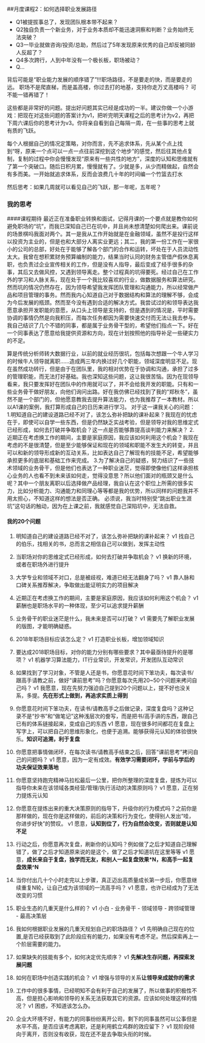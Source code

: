 ##月度课程2：如何选择职业发展路径
- Q1被提拔事总了，发现团队根本带不起来？
- Q2独自负责一个新业务，对于业务本质却不能迅速洞察和判断？业务始终无法突破？
- Q3一毕业就做咨询/投资/总助，然后过了5年发现原来优秀的自己却反被同龄人反超了？
- Q4多次跨行，人到中年没有一个极长板，职场被动？
- Q...


背后可能是“职业能力发展的顺序错了”!!!职场路径，不是要走的快，而是要走的远。
职场不是爬直梯，而是盖高楼，你过去打的地基，支持你走万丈高楼吗？
可不能一错再错了！

这些都是非常好的问题。提出好问题其实已经是成功的一半。建议你做一个小游戏：把现在对这些问题的答案计为v1，把听完明天课程之后的思考计为v2，再把下周六课后你的思考计为v3。你将亲自看到自己每隔一周，在一些事的思考上就有质的飞跃。

每个人根据自己的情况定策略，对你而言，先不追求体系，先从某个点上找到“呀，原来一个点可以一点一点往前深挖到这个地步”的感觉，然后往其他点复制，复制的过程中你会慢慢发现“原来有一些共性的地方”，深度的认知和思维就有了第一个突破口。随后日积月累，慢慢就有了。少就是多，从少而精做起，自然会有多而美。一开始就追求体系，反而会浪费几十年的时间编一个竹篮去打水

然后思考：如果几周就可以看见自己的飞跃，那一年呢，五年呢？

### 我的思考
####课程期待
最近正在准备职业转换和面试，记得月课的一个要点就是教你如何避免职场的“坑”，而我已深知自己已在坑中，并且尚未想清楚如何爬出来。课前说的场景棋吗我面对两个。其一是我从工作开始就是在金融领域，虽然不是投行这样以投资为主业的，但是也和大部分人离实业更远；其二，我的第一份工作在一家很小的公司的总部，好处在于能够了解各个部门的合作和运转，坏处在于人员流动性太大。我曾在想积累财务预算编制的能力，结果当时认同的财务主管借产假休息离职，也负责过企业宣传相关的工作，但是没有人指导，最后变成了经手很多的杂事，其后又去做风控，又遇到领导离走。整个过程真的坑得要死。经过自己在工作外的学习和人脉关系，现在处于一个我比较喜欢的行业，做数据服务和算法研究。然而坑的情况仍然存在，因为领导希望我发挥团队管理和沟通能力，所以经常做产品和项目管理的事务。然而我内心知道自己对于数据结构和算法的理解不够，会成为今后发展的瓶颈。然而至今没有遇到合适的解决方式。我尝试过的和领导表达我愿意承担开发职能的意愿，从口头上领导是支持的，但是遇到的情况是，平时需要协调的事情仍然是向我积压，而每次任务都因为需要快速交付而无法让我去参与。我自己结识了几个不错的同事，都是属于业务骨干型的，希望他们指点一下。好在一个同事表达了愿意给我提供资源和方向，现在计划按照他的指导补足一些硬实力的不足。

算是传统分析师转大数据行业，以前的就业经历很坑，包括每次想跟一个牛人学习的时候牛人领导就离职……造成两三年内换过好几个职能，领域深度明显不足。现在虽然成功转行，但是由于在团队里，我的相对优势在于协调和沟通，承担了过多的管理职能，而无法打好基础。我也深知这些问题，这让我很苦恼。因为在现领导看来，我只要发挥好在团队中的作用就可以了，并不会给我开发的职能。只有和一些业务骨干做好朋友，向他们询问出路。好在我仿佛已经找到了我的“郑秋冬”，虽然不是一个部门的，但他愿意教我去提升算法能力，也为我推荐了一本教材。所以以A1课的案例，我打算形成自己的日历来进行学习。
对于这一课我关心的问题：
1.明知道自己的建设道路已经不对了，该怎么弥补把缺的课补起来？我现在的忧虑在于，即使可以自学一些东西，但是仍然缺乏实战考验，但是领导对我的思维定式已经形成，如何去打破并争取机会？这一点是否能够靠提高谈判能力来解决？
2.近期正在考虑换工作的期间，主要是家庭原因，我应该如何利用这个机会？我现在考虑的不是很清楚，但是至少能够保证和现在的领域和职能不发生大的转变，并且可以和新的领导形成新的互动关系，比如表达自己了解现有的技能不足，希望能够承担更多的底层和基础工作来完成。
3.为了解决自己的疑惑，努力结识了一些技术领域的业务骨干，但是他们也表达了一种职业迷茫，觉得即使像他们这样承担核心业务的人也看不到未来该如何走，觉得没意思？所以他们面对的瓶颈又是什么呢？其中一个朋友离职以后选择做产品经理，我自认在这个职位上所需的很多实力，比如分析能力、沟通能力和同理心等等都是我的优势，所以同样的问题我并不用太担心，不知道这样的想法是否正确。
必须说，我当时特别受“跳出职业生涯坑”这句话的触动，因为在上课之前，我就感觉自己深陷坑中，无法自救。

#### 我的20个问题
1. 明知道自己的建设道路已经不对了，该怎么弥补把缺的课补起来？
v1 找自己的伯乐，找相关的书，总而言之相信自己可以做到，发挥主动性

2. 当职场对你的思维定式已经形成，如何去打破并争取机会？
v1 换新的环境，或者在职场外进行提升

3. 大学专业和领域不对口，总是被歧视，难道已经无法翻身了吗？
v1 靠人脉和口碑关系推荐解决，争取做出能证明实力的项目解决

4. 近期正在考虑换工作的期间，主要是家庭原因，我应该如何利用这个机会？
v1 薪酬也是职场水平的一种体现，至少可以追求提升薪酬


5. 业务骨干的职业迷茫是什么，我未来是否可以打破？
v1 需要先了解职业发展的版图，才能明确疑惑。

6. 2018年职场目标应该怎么定？
v1 打造职业长板，增加领域知识

7. 要达成2018职场目标，对你的能力分别有哪些要求？其中最亟待提升的是哪项？
v1 机器学习算法能力，IT行业常识，开发常识，开发团队互动常识

9. 如果找到了学习对象，不管是人还是书，你愿意花时间下笨功夫，每次读书/跟高手请教之前，做好“课前思考”吗？你愿意每次先用20~50个问题来拷问自己吗？
v1 我愿意，现在先努力强迫自己提到20个问题以上，提不好也没关系，多提。**先在形式上做到，再追求实质上得到**

10. 你愿意花时间下笨功夫，在读书/请教高手之后做记录，深度复盘吗？这种记录不是“抄书”和“做笔记”这种浅层次的誊写，而是把书/高手讲的东西，跟自己已有的体系链接起来，变成自己的东西
v1 愿意，现在很多时间都花在复盘上写字上，可以把自己的思维形象化，也便于追溯。能够获得元认知的体验很快乐。**知识可追溯，利于复盘**

11. 你愿意把事情做闭环，在每次读书/请教高手结束之后，回答“课前思考”拷问自己的问题吗？
v1 愿意，因为一定有成效。**有效学习需要闭环，学前与学后的功夫保证效果落地**

12. 你愿意坚持跑完精神马拉松最后一公里，把你所整理的深度复盘，提炼为可以指导你未来在该领域各类经营/管理/执行活动的决策原则吗？
v1 愿意，正在努力提炼元认知

13. 你愿意在提炼出来的重大决策原则的指导下，升级你的行为模式吗？之前你是那样做的，现在你是这样做的，前后的决策和行为变化，使得别人发出“哇，你进步好快”的赞叹。
v1 愿意，**认知到位了，行为自然会改变，否则就是认知不足**

14. 行动之后，你愿意再次复盘，刷新你的认知吗？例如做了之后才知道自己理解错了，做了之后才知道原来说的是这个，做了之后才知道坑在这里等等
v1 愿意，**成长来自于复盘，独学而无友，和别人一起复盘效果*N，和高手一起复盘效果^N**

15. 当你付出几十个小时走完以上步骤，真正迈出高质量成长第一步后，你愿意继续重复N轮，让自己成为该领域的一流高手吗？
v1 愿意，也许已经成为了无法改变的习惯

16. 职业生态的几重天是什么样的？
v1 小白 - 业务骨干 - 领域领导 - 跨领域管理 - 最高决策层

17. 我如何根据职业发展的几重天规划自己的职场路径？
v1 先明确自己现在的位置,是否已经获取到了此阶段应有的能力，如果没有考虑不足。然后探索再上一个阶层需要的能力。

18. 如果缺失的技能有多个，如何决定优先顺序？
v1 **先解决生存问题，再探索发展问题**

19. 如何在职场中创造实践的机会？
v1 增强与领导的关系**让领导来成就你的需求**

20. 工作中的很多事情，已经明知不会有利于自己的发展了，所以做事的积极性不高，但是担心影响和领导的关系无法获取其它的资源。应该如何处理这样的情况？
v1 困惑，不知道该怎么办。

21. 企业大环境不好，有能力的同事纷纷离开公司，剩下的同事虽然可以公事但是水平不高，是否应该考虑离职，还是利用鹤立鸡群的效应留下？
v1 现阶段倾向于离开，否则没有收获，现在还不是去争取头衔的时候。
